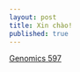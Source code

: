 ```yaml
---
layout: post
title: Xin chào!
published: true
---
```

[Genomics 597](https://jiuntseng.github.io/genomics597/)



